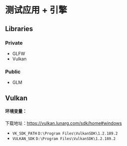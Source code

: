 # 测试应用 + 引擎

## Libraries

### Private

- GLFW
- Vulkan

### Public

- GLM

## Vulkan
#### 环境变量：
下载地址：https://vulkan.lunarg.com/sdk/home#windows
- `VK_SDK_PATH` `D:\Program Files\VulkanSDK\1.2.189.2`
- `VULKAN_SDK` `D:\Program Files\VulkanSDK\1.2.189.2`
